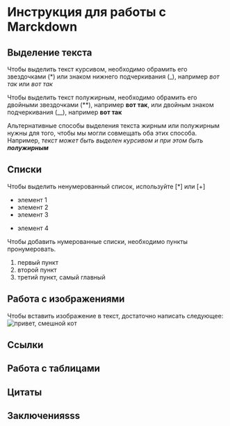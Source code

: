 # Инструкция для работы с Marckdown

## Выделение текста

Чтобы выделить текст курсивом, необходимо обрамить его звездочками (*) или знаком нижнего подчеркивания (_), например *вот так* или _вот так_

Чтобы выделить текст полужирным, необходимо обрамить его двойными звездочками (**), например **вот так**, или двойным знаком подчеркивания (__), например __вот так__

Альтернативные способы выделения текста жирным или полужирным нужны для того, чтобы мы могли совмещать оба этих способа. Например, _текст может быть выделен курсивом и при этом быть **полужирным**_ 
## Списки
Чтобы выделить ненумерованный список, используйте [*]
или [+]
* элемент 1
* элемент 2
* элемент 3
+ элемент 4

Чтобы добавить нумерованные списки, необходимо пункты пронумеровать.
1. первый пункт
2. второй пункт
3. третий пункт, самый главный


## Работа c изображениями

Чтобы вставить изображение в текст, достаточно написать следующее:
![привет, смешной кот](cat.jpg)

## Ссылки


## Работа с таблицами

## Цитаты

## Заключенияsss